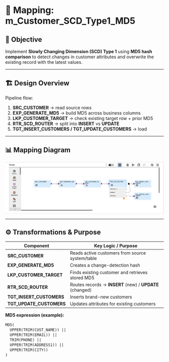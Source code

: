 # 🧩 Mapping: m_Customer_SCD_Type1_MD5

## 📘 Objective
Implement **Slowly Changing Dimension (SCD) Type 1** using **MD5 hash comparison** to detect changes in customer attributes and overwrite the existing record with the latest values.

---

## 🏗️ Design Overview
Pipeline flow:
1) **SRC_CUSTOMER** → read source rows  
2) **EXP_GENERATE_MD5** → build MD5 across business columns  
3) **LKP_CUSTOMER_TARGET** → check existing target row + prior MD5  
4) **RTR_SCD_ROUTER** → split into **INSERT** vs **UPDATE**  
5) **TGT_INSERT_CUSTOMERS / TGT_UPDATE_CUSTOMERS** → load

---

## 📊 Mapping Diagram
![Customer SCD Type 1 Mapping](./m_Customer_SCD_Type1_MD5.png)

---

## ⚙️ Transformations & Purpose

| Component | Key Logic / Purpose |
|---|---|
| **SRC_CUSTOMER** | Reads active customers from source system/table |
| **EXP_GENERATE_MD5** | Creates a change-detection hash |
| **LKP_CUSTOMER_TARGET** | Finds existing customer and retrieves stored MD5 |
| **RTR_SCD_ROUTER** | Routes records → **INSERT** (new) / **UPDATE** (changed) |
| **TGT_INSERT_CUSTOMERS** | Inserts brand-new customers |
| **TGT_UPDATE_CUSTOMERS** | Updates attributes for existing customers |

**MD5 expression (example):**
```text
MD5(
  UPPER(TRIM(CUST_NAME)) ||
  UPPER(TRIM(EMAIL)) ||
  TRIM(PHONE) ||
  UPPER(TRIM(ADDRESS1)) ||
  UPPER(TRIM(CITY))
)
